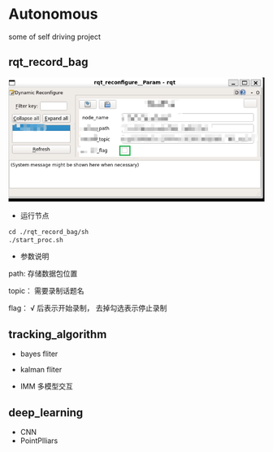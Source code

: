 # Autonomous
some of self driving project

## rqt_record_bag  
![image](https://github.com/CaiRugou/Autonomous/blob/main/img/record_bag_1.png)

- 运行节点

```   
cd ./rqt_record_bag/sh
./start_proc.sh
```
- 参数说明

path: 存储数据包位置

topic： 需要录制话题名

flag：  $√$ 后表示开始录制， 去掉勾选表示停止录制

## tracking_algorithm
- bayes fliter

- kalman fliter

- IMM 多模型交互

## deep_learning

- CNN
- PointPlliars